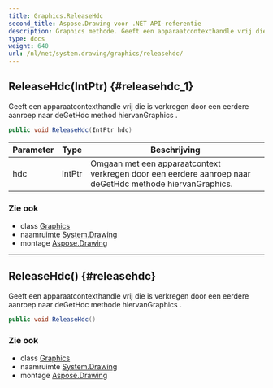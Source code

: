 ```yaml
---
title: Graphics.ReleaseHdc
second_title: Aspose.Drawing voor .NET API-referentie
description: Graphics methode. Geeft een apparaatcontexthandle vrij die is verkregen door een eerdere aanroep naar deGetHdc method hiervanGraphics .
type: docs
weight: 640
url: /nl/net/system.drawing/graphics/releasehdc/
---
```

## ReleaseHdc(IntPtr) {#releasehdc_1}

Geeft een apparaatcontexthandle vrij die is verkregen door een eerdere aanroep naar deGetHdc method hiervanGraphics .

```csharp
public void ReleaseHdc(IntPtr hdc)
```

| Parameter | Type | Beschrijving |
| --- | --- | --- |
| hdc | IntPtr | Omgaan met een apparaatcontext verkregen door een eerdere aanroep naar deGetHdc methode hiervanGraphics. |

### Zie ook

* class [Graphics](../)
* naamruimte [System.Drawing](../../graphics/)
* montage [Aspose.Drawing](../../../)

---

## ReleaseHdc() {#releasehdc}

Geeft een apparaatcontexthandle vrij die is verkregen door een eerdere aanroep naar deGetHdc methode hiervanGraphics .

```csharp
public void ReleaseHdc()
```

### Zie ook

* class [Graphics](../)
* naamruimte [System.Drawing](../../graphics/)
* montage [Aspose.Drawing](../../../)


